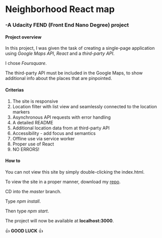 # Neighborhood React map

### -A Udacity FEND (Front End Nano Degree) project


#### Project overview
In this project, I was given the task of creating a single-page application using *Google Maps API*, *React* and a *third-party API*.

I chose *Foursquare*.

The third-party API must be included in the Google Maps, to show additional info about the places that are pinpointed.


#### Criterias

1.  The site is responsive
2.  Location filter with list view and seamlessly connected to the location markers
3.  Asynchronous API requests with error handling
4.  A detailed README
5.  Additional location data from at third-party API
6.  Accessibility - add focus and semantics
7.  Offline use via service worker
8.  Proper use of React
9.  NO ERRORS!


#### How to
You can not view this site by simply double-clicking the index.html.

To view the site in a proper manner, download my [repo](https://github.com/Mangkoot/NeighborhoodFEND.git).

CD into the *master* branch.

Type *npm install*.

Then type *npm start*.

The project will now be available at **localhost:3000**.


:+1: **GOOD LUCK** :+1:
